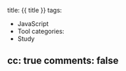 title: {{ title }}
tags:
  - JavaScript
  - Tool
categories:
  - Study

cc: true
comments: false
---
